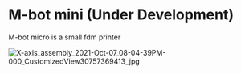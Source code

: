 # M-bot mini (Under Development)
M-bot micro is a small fdm printer

![X-axis_assembly_2021-Oct-07_08-04-39PM-000_CustomizedView30757369413_jpg](https://user-images.githubusercontent.com/92049824/136468977-53f54547-354e-42cd-832e-72dc0985b030.jpg)

